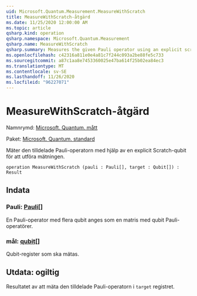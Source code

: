 ```yaml
---
uid: Microsoft.Quantum.Measurement.MeasureWithScratch
title: MeasureWithScratch-åtgärd
ms.date: 11/25/2020 12:00:00 AM
ms.topic: article
qsharp.kind: operation
qsharp.namespace: Microsoft.Quantum.Measurement
qsharp.name: MeasureWithScratch
qsharp.summary: Measures the given Pauli operator using an explicit scratch qubit to perform the measurement.
ms.openlocfilehash: c42316a811e0e4a81c7f244c093a2be88fe5c733
ms.sourcegitcommit: a87c1aa8e7453360025e47ba614f25b02ea84ec3
ms.translationtype: MT
ms.contentlocale: sv-SE
ms.lasthandoff: 11/26/2020
ms.locfileid: "96227071"
---
```

# <a name="measurewithscratch-operation"></a>MeasureWithScratch-åtgärd

Namnrymd: [Microsoft. Quantum. mått](xref:Microsoft.Quantum.Measurement)

Paket: [Microsoft. Quantum. standard](https://nuget.org/packages/Microsoft.Quantum.Standard)


Mäter den tilldelade Pauli-operatorn med hjälp av en explicit Scratch-qubit för att utföra mätningen.

```qsharp
operation MeasureWithScratch (pauli : Pauli[], target : Qubit[]) : Result
```


## <a name="input"></a>Indata

### <a name="pauli--pauli"></a>Pauli: [Pauli](xref:microsoft.quantum.lang-ref.pauli)[]

En Pauli-operator med flera qubit anges som en matris med qubit Pauli-operatörer.


### <a name="target--qubit"></a>mål: [qubit](xref:microsoft.quantum.lang-ref.qubit)[]

Qubit-register som ska mätas.



## <a name="output--__invalidresult__"></a>Utdata: __ogiltig <Result>__

Resultatet av att mäta den tilldelade Pauli-operatorn i `target` registret.